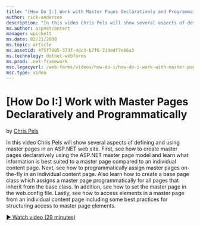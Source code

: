 ```yaml
---
title: "[How Do I:] Work with Master Pages Declaratively and Programmatically | Microsoft Docs"
author: rick-anderson
description: "In this video Chris Pels will show several aspects of defining and using master pages in an ASP.NET web site. First, see how to create master pages declarati..."
ms.author: aspnetcontent
manager: wpickett
ms.date: 02/21/2008
ms.topic: article
ms.assetid: 4f5f7805-373f-4dc3-b7f6-219edf7e66a3
ms.technology: dotnet-webforms
ms.prod: .net-framework
msc.legacyurl: /web-forms/videos/how-do-i/how-do-i-work-with-master-pages-declaratively-and-programmatically
msc.type: video
---
```

[How Do I:] Work with Master Pages Declaratively and Programmatically
====================
by [Chris Pels](https://twitter.com/chrispels)

In this video Chris Pels will show several aspects of defining and using master pages in an ASP.NET web site. First, see how to create master pages declaratively using the ASP.NET master page model and learn what information is best suited to a master page compared to an individual content page. Next, see how to programmatically assign master pages on-the-fly in an individual content page. Also learn how to create a base page class which assigns a master page programmatically for all pages that inherit from the base class. In addition, see how to set the master page in the web.config file. Lastly, see how to access elements in a master page from an individual content page including some best practices for structuring access to master page elements.

[&#9654; Watch video (29 minutes)](https://channel9.msdn.com/Blogs/ASP-NET-Site-Videos/how-do-i-work-with-master-pages-declaratively-and-programmatically)
